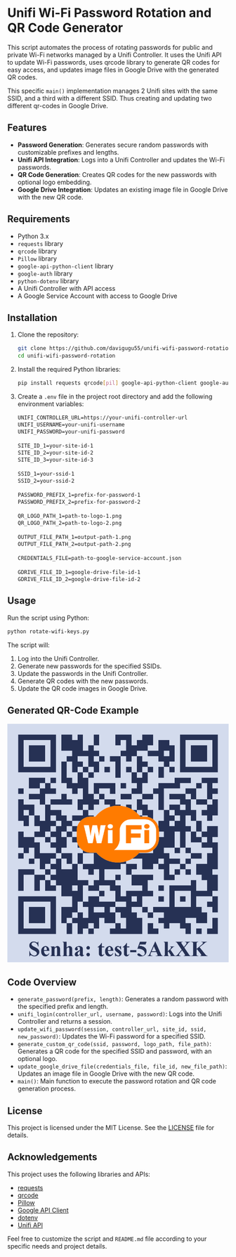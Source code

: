 # Unifi Wi-Fi Password Rotation and QR Code Generator

This script automates the process of rotating passwords for public and private Wi-Fi networks managed by a Unifi Controller. It uses the Unifi API to update Wi-Fi passwords, uses qrcode library to generate QR codes for easy access, and updates image files in Google Drive with the generated QR codes.

This specific `main()` implementation manages 2 Unifi sites with the same SSID, and a third with a different SSID. Thus creating and updating two different qr-codes in Google Drive. 

## Features

- **Password Generation**: Generates secure random passwords with customizable prefixes and lengths.
- **Unifi API Integration**: Logs into a Unifi Controller and updates the Wi-Fi passwords.
- **QR Code Generation**: Creates QR codes for the new passwords with optional logo embedding.
- **Google Drive Integration**: Updates an existing image file in Google Drive with the new QR code.

## Requirements

- Python 3.x
- `requests` library
- `qrcode` library
- `Pillow` library
- `google-api-python-client` library
- `google-auth` library
- `python-dotenv` library
- A Unifi Controller with API access
- A Google Service Account with access to Google Drive

## Installation

1. Clone the repository:
    ```sh
    git clone https://github.com/davigugu55/unifi-wifi-password-rotation.git
    cd unifi-wifi-password-rotation
    ```

2. Install the required Python libraries:
    ```sh
    pip install requests qrcode[pil] google-api-python-client google-auth python-dotenv
    ```

3. Create a `.env` file in the project root directory and add the following environment variables:
    ```env
    UNIFI_CONTROLLER_URL=https://your-unifi-controller-url
    UNIFI_USERNAME=your-unifi-username
    UNIFI_PASSWORD=your-unifi-password

    SITE_ID_1=your-site-id-1
    SITE_ID_2=your-site-id-2
    SITE_ID_3=your-site-id-3

    SSID_1=your-ssid-1
    SSID_2=your-ssid-2

    PASSWORD_PREFIX_1=prefix-for-password-1
    PASSWORD_PREFIX_2=prefix-for-password-2

    QR_LOGO_PATH_1=path-to-logo-1.png
    QR_LOGO_PATH_2=path-to-logo-2.png

    OUTPUT_FILE_PATH_1=output-path-1.png
    OUTPUT_FILE_PATH_2=output-path-2.png

    CREDENTIALS_FILE=path-to-google-service-account.json

    GDRIVE_FILE_ID_1=google-drive-file-id-1
    GDRIVE_FILE_ID_2=google-drive-file-id-2
    ```

## Usage

Run the script using Python:

```sh
python rotate-wifi-keys.py
```

The script will:

1. Log into the Unifi Controller.
2. Generate new passwords for the specified SSIDs.
3. Update the passwords in the Unifi Controller.
4. Generate QR codes with the new passwords.
5. Update the QR code images in Google Drive.

## Generated QR-Code Example
![Example QR-Code](/assets/qr-code%20example.png)


## Code Overview

- `generate_password(prefix, length)`: Generates a random password with the specified prefix and length.
- `unifi_login(controller_url, username, password)`: Logs into the Unifi Controller and returns a session.
- `update_wifi_password(session, controller_url, site_id, ssid, new_password)`: Updates the Wi-Fi password for a specified SSID.
- `generate_custom_qr_code(ssid, password, logo_path, file_path)`: Generates a QR code for the specified SSID and password, with an optional logo.
- `update_google_drive_file(credentials_file, file_id, new_file_path)`: Updates an image file in Google Drive with the new QR code.
- `main()`: Main function to execute the password rotation and QR code generation process.

## License

This project is licensed under the MIT License. See the [LICENSE](LICENSE) file for details.

## Acknowledgements

This project uses the following libraries and APIs:

- [requests](https://docs.python-requests.org/)
- [qrcode](https://github.com/lincolnloop/python-qrcode)
- [Pillow](https://python-pillow.org/)
- [Google API Client](https://developers.google.com/api-client-library/python)
- [dotenv](https://github.com/theskumar/python-dotenv)
- [Unifi API](https://ubntwiki.com/products/software/unifi-controller/api)

Feel free to customize the script and `README.md` file according to your specific needs and project details.